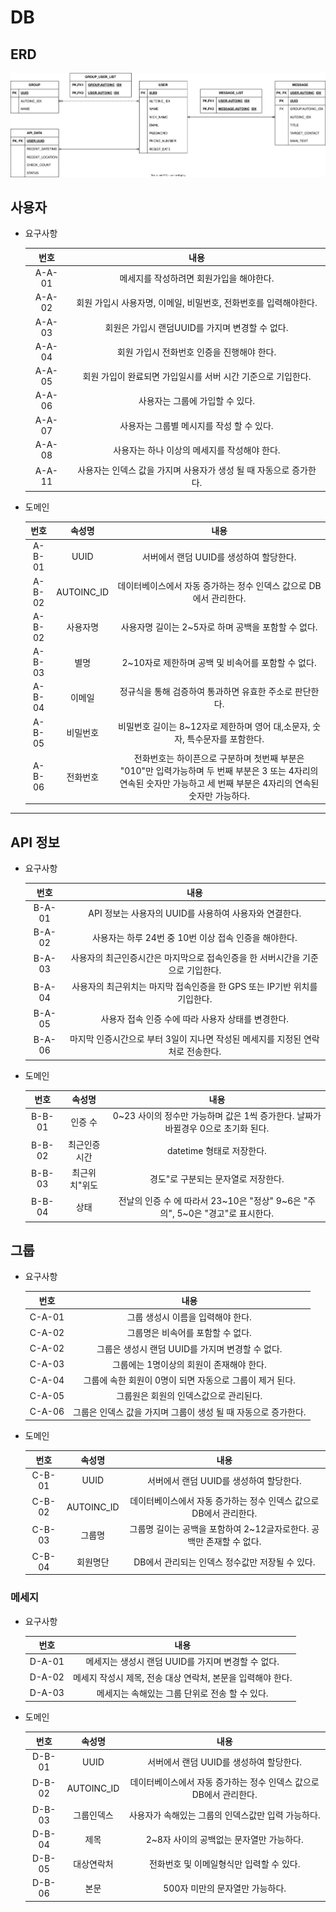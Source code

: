 # DB

## ERD

![ERD 이미지](ERD.svg)

## 사용자  

+ 요구사항

    |번호|내용|
    |:---:|:---:|
    |A-A-01|메세지를 작성하려면 회원가입을 해야한다.
    |A-A-02|회원 가입시 사용자명, 이메일, 비밀번호, 전화번호를 입력해야한다.
    |A-A-03|회원은 가입시 랜덤UUID를 가지며 변경할 수 없다.
    |A-A-04|회원 가입시 전화번호 인증을 진행해야 한다.
    |A-A-05|회원 가입이 완료되면 가입일시를 서버 시간 기준으로 기입한다.
    |A-A-06|사용자는 그룹에 가입할 수 있다.
    |A-A-07|사용자는 그룹별 메시지를 작성 할 수 있다.
    |A-A-08|사용자는 하나 이상의 메세지를 작성해야 한다.
    |A-A-11|사용자는 인덱스 값을 가지며 사용자가 생성 될 때 자동으로 증가한다.

+ 도메인

    |번호|속성명|내용|
    |:---:|:---:|:---:|
    |A-B-01|UUID|서버에서 랜덤 UUID를 생성하여 할당한다.
    |A-B-02|AUTOINC_ID|데이터베이스에서 자동 증가하는 정수 인덱스 값으로 DB에서 관리한다.
    |A-B-02|사용자명|사용자명 길이는 2~5자로 하며 공백을 포함할 수 없다.
    |A-B-03|별명|2~10자로 제한하며 공백 및 비속어를 포함할 수 없다.
    |A-B-04|이메일|정규식을 통해 검증하여 통과하면 유효한 주소로 판단한다.
    |A-B-05|비밀번호|비밀번호 길이는 8~12자로 제한하며 영어 대,소문자, 숫자, 특수문자를 포함한다.
    |A-B-06|전화번호|전화번호는 하이픈으로 구분하며 첫번째 부분은 "010"만 입력가능하며 두 번째 부분은 3     또는 4자리의 연속된 숫자만 가능하고 세 번째 부분은 4자리의 연속된 숫자만 가능하다.

-------------

## API 정보

+ 요구사항

    |번호|내용|
    |:---:|:---:|
    |B-A-01|API 정보는 사용자의 UUID를 사용하여 사용자와 연결한다.
    |B-A-02|사용자는 하루 24번 중 10번 이상 접속 인증을 해야한다.
    |B-A-03|사용자의 최근인증시간은 마지막으로 접속인증을 한 서버시간을 기준으로 기입한다.
    |B-A-04|사용자의 최근위치는 마지막 접속인증을 한 GPS 또는 IP기반 위치를 기입한다.
    |B-A-05|사용자 접속 인증 수에 따라 사용자 상태를 변경한다.
    |B-A-06|마지막 인증시간으로 부터 3일이 지나면 작성된 메세지를 지정된 연락처로 전송한다.

+ 도메인

    |번호|속성명|내용|
    |:---:|:---:|:---:|
    |B-B-01|인증 수|0~23 사이의 정수만 가능하며 값은 1씩 증가한다. 날짜가 바뀔경우 0으로 초기화 된다.
    |B-B-02|최근인증시간|datetime 형태로 저장한다.
    |B-B-03|최근위치"위도|경도"로 구분되는 문자열로 저장한다.
    |B-B-04|상태|전날의 인증 수 에 따라서 23~10은 "정상" 9~6은 "주의", 5~0은 "경고"로 표시한다.

## 그룹

+ 요구사항

    |번호|내용|
    |:---:|:---:|
    |C-A-01|그룹 생성시 이름을 입력해야 한다.
    |C-A-02|그룹명은 비속어를 포함할 수 없다.
    |C-A-02|그룹은 생성시 랜덤 UUID를 가지며 변경할 수 없다.
    |C-A-03|그룹에는 1명이상의 회원이 존재해야 한다.
    |C-A-04|그룹에 속한 회원이 0명이 되면 자동으로 그룹이 제거 된다.
    |C-A-05|그룹원은 회원의 인덱스값으로 관리된다.
    |C-A-06|그룹은 인덱스 값을 가지며 그룹이 생성 될 때 자동으로 증가한다.

+ 도메인

    |번호|속성명|내용|
    |:---:|:---:|:---:|
    |C-B-01|UUID|서버에서 랜덤 UUID를 생성하여 할당한다.
    |C-B-02|AUTOINC_ID|데이터베이스에서 자동 증가하는 정수 인덱스 값으로 DB에서 관리한다.
    |C-B-03|그룹명|그룹명 길이는 공백을 포함하여 2~12글자로한다. 공백만 존재할 수 없다.
    |C-B-04|회원명단|DB에서 관리되는 인덱스 정수값만 저장될 수 있다.

### 메세지

+ 요구사항

    |번호|내용|
    |:---:|:---:|
    |D-A-01|메세지는 생성시 랜덤 UUID를 가지며 변경할 수 없다.
    |D-A-02|메세지 작성시 제목, 전송 대상 연락처, 본문을 입력해야 한다.
    |D-A-03|메세지는 속해있는 그룹 단위로 전송 할 수 있다.

+ 도메인

    |번호|속성명|내용|
    |:---:|:---:|:---:|
    |D-B-01|UUID|서버에서 랜덤 UUID를 생성하여 할당한다.
    |D-B-02|AUTOINC_ID|데이터베이스에서 자동 증가하는 정수 인덱스 값으로 DB에서 관리한다.
    |D-B-03|그룹인덱스|사용자가 속해있는 그룹의 인덱스값만 입력 가능하다.
    |D-B-04|제목|2~8자 사이의 공백없는 문자열만 가능하다.
    |D-B-05|대상연락처|전화번호 및 이메일형식만 입력할 수 있다.
    |D-B-06|본문|500자 미만의 문자열만 가능하다.